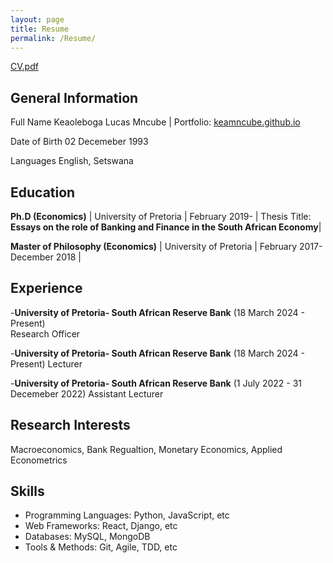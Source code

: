 ```yaml
---
layout: page
title: Resume
permalink: /Resume/
---
```





[CV.pdf](https://github.com/keamncube/keamncube.github.io/files/15240263/CV.pdf)


## General Information
Full Name  Keaoleboga Lucas Mncube | Portfolio: [keamncube.github.io](https://keamncube.github.io)

Date of Birth  02 Decemeber 1993

Languages English, Setswana

## Education
**Ph.D (Economics)** | University of Pretoria | February 2019-  | Thesis Title: **Essays on the role of Banking and Finance in the South African Economy**|

**Master of Philosophy (Economics)** | University of Pretoria | February 2017-December 2018 |



## Experience
-**University of Pretoria- South African Reserve Bank** (18 March 2024 - Present)   
Research Officer


-**University of Pretoria- South African Reserve Bank** (18 March 2024 - Present)
Lecturer


-**University of Pretoria- South African Reserve Bank** (1 July 2022 - 31 Decemeber 2022)
Assistant Lecturer


## Research Interests
Macroeconomics, Bank Regualtion, Monetary Economics, Applied Econometrics


## Skills
- Programming Languages: Python, JavaScript, etc 
- Web Frameworks: React, Django, etc
- Databases: MySQL, MongoDB
- Tools & Methods: Git, Agile, TDD, etc





